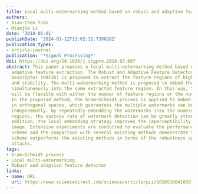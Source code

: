 ```yaml
---
title: Local multi-watermarking method based on robust and adaptive feature extraction
authors:
- Xiao-Chen Yuan
- Mianjie Li
date: '2018-01-01'
publishDate: '2024-01-12T13:02:32.739628Z'
publication_types:
- article-journal
publication: '*Signal Processing*'
doi: https://doi.org/10.1016/j.sigpro.2018.03.007
abstract: This paper proposes a local multi-watermarking method based on robust and
  adaptive feature extraction. The Robust and Adaptive Feature Detector based on DAISY
  Descriptor (RAF3D) is proposed to extract the feature regions of high robustness
  and stability. The multi-watermarking method is proposed to embed the multiple watermarks
  simultaneously into the same extracted feature region. In this way, the capacity
  will be flexible with either the number of feature regions or the number of watermarks.
  In the proposed method, the Gram–Schmidt process is applied to embed the watermarks
  in orthogonal spaces, which guarantees the multiple watermarks can be extracted
  independently. By repeatedly embedding the watermarks into the numerous feature
  regions, the success rate of watermark detection can be greatly strengthened. In
  addition, the local embedding strategy improves the imperceptibility of the watermarked
  image. Extensive experiments are conducted to evaluate the performance of the proposed
  scheme and the comparison with several existing methods demonstrate that the proposed
  scheme outperforms the existing methods in terms of the robustness against various
  attacks.
tags:
- Gram–Schmidt process
- Local multi-watermarking
- Robust and adaptive feature detector
links:
- name: URL
  url: https://www.sciencedirect.com/science/article/pii/S0165168418301051
---
```

